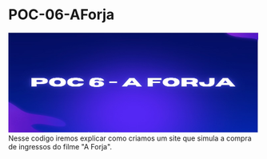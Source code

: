 # POC-06-AForja
<img src="banner.jpg" width=500xp height=200px>
Nesse codigo iremos explicar como criamos um site que simula a compra de ingressos do filme "A Forja".
